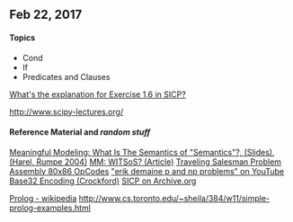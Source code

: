 ## Feb 22, 2017

#### Topics

- Cond
- If
- Predicates and Clauses

[What's the explanation for Exercise 1.6 in SICP?][ex1.6]


http://www.scipy-lectures.org/


#### Reference Material and _random stuff_

[Meaningful Modeling: What Is The Semantics of "Semantics"?, (Slides), (Harel, Rumpe 2004)](http://www.cs.toronto.edu/~chechik/courses12/csc2125/paper11.pdf)
[MM: WITSoS? (Article)](http://www.wisdom.weizmann.ac.il/~dharel/papers/ModSemantics.pdf)
[Traveling Salesman Problem](https://en.wikipedia.org/wiki/Travelling_salesman_problem)
[Assembly 80x86 OpCodes](http://www.mathemainzel.info/files/x86asmref.html)
["erik demaine p and np problems" on YouTube](https://www.youtube.com/results?search_query=erik+demaine+p+and+np+problems)
[Base32 Encoding (Crockford)](http://www.crockford.com/wrmg/base32.html)
[SICP on Archive.org](https://archive.org/search.php?query=structure%20and%20interpretation)

[Prolog - wikipedia](https://en.wikipedia.org/wiki/Prolog)
http://www.cs.toronto.edu/~sheila/384/w11/simple-prolog-examples.html



[ex1.6]: http://stackoverflow.com/questions/1171252/whats-the-explanation-for-exercise-1-6-in-sicp
